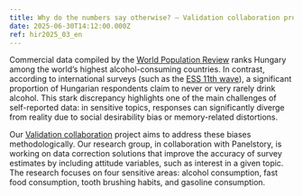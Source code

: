 ```yaml
---
title: Why do the numbers say otherwise? – Validation collaboration project
date: 2025-06-30T14:12:00.000Z
ref: hir2025_03_en
---
```

Commercial data compiled by the [World Population Review](https://worldpopulationreview.com/country-rankings/alcoholism-by-country?fbclid=IwAR0y8Iqk2esc_gr-OLGigAbFfn6VWQ9Kwbu8uI1GcijM-U4Tl1_esS02Fjw#title) ranks Hungary among the world’s highest alcohol-consuming countries[](https://worldpopulationreview.com/country-rankings/alcoholism-by-country?fbclid=IwAR0y8Iqk2esc_gr-OLGigAbFfn6VWQ9Kwbu8uI1GcijM-U4Tl1_esS02Fjw#title). In contrast, according to international surveys (such as the [ESS 11th wave](https://ess.sikt.no/en/datafile/242aaa39-3bbb-40f5-98bf-bfb1ce53d8ef?tab=1&elems=fa56e8a2-47b4-4a39-ad97-c3f4626e4da0)), a significant proportion of Hungarian respondents claim to never or very rarely drink alcohol. This stark discrepancy highlights one of the main challenges of self-reported data: in sensitive topics, responses can significantly diverge from reality due to social desirability bias or memory-related distortions.

Our [Validation collaboration](https://surveymethodsroom.hu/en/projects/2025-06-30-validation-collaboration-%E2%80%93-measurement-error-project/) project aims to address these biases methodologically. Our research group, in collaboration with Panelstory, is working on data correction solutions that improve the accuracy of survey estimates by including attitude variables, such as interest in a given topic. The research focuses on four sensitive areas: alcohol consumption, fast food consumption, tooth brushing habits, and gasoline consumption.
